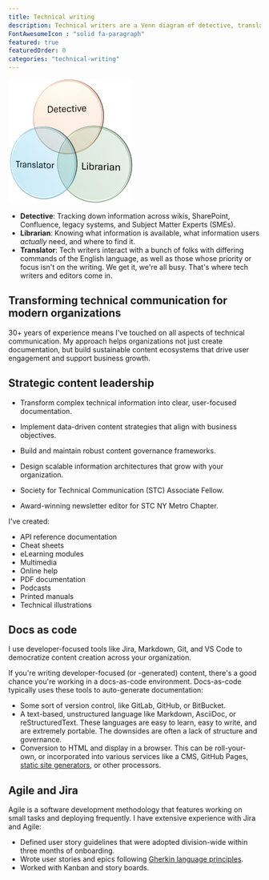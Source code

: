```yaml
---
title: Technical writing
description: Technical writers are a Venn diagram of detective, translator, and librarian.
FontAwesomeIcon : "solid fa-paragraph"
featured: true
featuredOrder: 0
categories: "technical-writing"
---
```

![Venn diagram](/assets/images/tech-writer-venn.png)

- **Detective**: Tracking down information across wikis, SharePoint, Confluence, legacy systems, and Subject Matter Experts (SMEs).
- **Librarian**: Knowing what information is available, what information users *actually* need, and where to find it.
- **Translator**: Tech writers interact with a bunch of folks with differing commands of the English language, as well as those whose priority or focus isn't on the writing. We get it, we're all busy. That's where tech writers and editors come in.

## Transforming technical communication for modern organizations

30+ years of experience means I've touched on all aspects of technical communication. My approach helps organizations not just create documentation, but build sustainable content ecosystems that drive user engagement and support business growth.

## Strategic content leadership

- Transform complex technical information into clear, user-focused documentation.
- Implement data-driven content strategies that align with business objectives.
- Build and maintain robust content governance frameworks.
- Design scalable information architectures that grow with your organization.

- Society for Technical Communication (STC) Associate Fellow.
- Award-winning newsletter editor for STC NY Metro Chapter.

I've created:

- API reference documentation
- Cheat sheets
- eLearning modules
- Multimedia
- Online help
- PDF documentation
- Podcasts
- Printed manuals
- Technical illustrations


## Docs as code

I use developer-focused tools like Jira, Markdown, Git, and VS Code to democratize content creation across your organization.

If you're writing developer-focused (or -generated) content, there's a good chance you're working in a docs-as-code environment. Docs-as-code typically uses these tools to auto-generate documentation:

- Some sort of version control, like GitLab, GitHub, or BitBucket.
- A text-based, unstructured language like Markdown, AsciiDoc, or reStructuredText. These languages are easy to learn, easy to write, and are extremely portable. The downsides are often a lack of structure and governance.
- Conversion to HTML and display in a browser. This can be roll-your-own, or incorporated into various services like a CMS, GitHub Pages, [static site generators](/static-site-transformation), or other processors.

## Agile and Jira

Agile is a software development methodology that features working on small tasks and deploying frequently. I have extensive experience with Jira and Agile:

- Defined user story guidelines that were adopted division-wide within three months of onboarding.
- Wrote user stories and epics following [Gherkin language principles](https://cucumber.io/docs/gherkin/).
- Worked with Kanban and story boards.